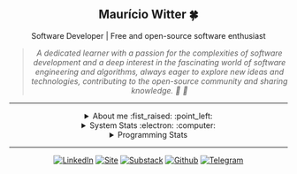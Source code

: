 
  <div align="center">
    <h2> Maurício Witter 🍀 </h2>
    <span> Software Developer | Free and open-source software enthusiast </span>
  </div>

  <div align="center">
    
  </div>
      
  <div align="center">
    <blockquote>
        <i>A dedicated learner with a passion for the complexities of software development and a deep interest in the fascinating world of software engineering and algorithms, always eager to explore new ideas and technologies, contributing to the open-source community and sharing knowledge. 🐧 🦀 </i>
    </blockquote>
  </div>

  <hr />

  <details closed align="center">
  <summary>  About me :fist_raised: :point_left: </summary>

  ---

  Hey there!! I am Maurício, aka [**@rwietter**](https://rwietterc.xyz/) :wave:

  I am a software developer from Brazil, currently living in the city of Constantina. I love functional programming to create beautiful compositions that form declarative code. Additionally, I like contributing to open-source to create tools that help everyone.

  I adopt the "**Learn in Public**" philosophy and with that, everything I learn, I share with the community. I love writing about software engineering and technology on my website [rwietter](https://rwietterc.xyz/) and [substack](https://rwietter.substack.com/) 

  I have experience with DevOps, Web Apps and Back-end APIs. My main knowledge in technologies are **Typescript**, **Node**, **Docker**, **React**, **Svelte**. I am also comfortable using **Vue**, **Golang**, **Elixir** and **Java**.

  My main abilities include designing APIs, command-line interface, applying software testing methodologies, API modeling following software design principles, and refactoring code into nice abstractions.

  Currently I have been studying Distributed Systems, concepts such as consensus, micro-services, pervasive computing, observability and open-telemetry.
      
  </details>

  <details closed>
    <summary align="center"> System Stats :electron: :computer: </summary>
    <hr />
    <div align="right">
      <img width="230" height="230" align="right" title="A Tux icon" src="https://i.imgur.com/sgOrQYi.png"/>
    </div>
    <p><strong>06/11/2023: </strong> undefined</p>
    <p><strong>OS: </strong> Arch Linux
 ● Kernel v6.5.9
</p>
    <p><strong>Shell: </strong> SH
</p>
    <p><strong>Uptime: </strong> up 20 hours, 17 minutes
</p>
    <p><strong>Used Mem: </strong> 8,2Gi
</p>
    <p><strong>Last commit: </strong> main 16 hours ago
</p>

  </details>


  <details closed>
    <summary align="center"> Programming Stats </summary>
    <hr />
    <div align="center">
      <img width="34.5%" alt="used programming languages statistics" src="https://github-readme-stats.vercel.app/api/top-langs/?username=rwietter&langs_count=10&layout=compact&exclude_repo=dotfs,blog-posts,dotfiles-bspwm"/>
      <img width="64.5%" alt="GitHub stats" src="https://github-readme-stats.vercel.app/api/wakatime?username=rwietter&layout=compact&langs_count=8"/>
      <img width="100%" height="100%" alt="GitHub stats" src="https://github-readme-streak-stats.herokuapp.com/?user=rwietter&theme=default&hide_border=false"/>
      <img width="100%" height="100%" alt="GitHub stats" src="https://github-readme-stats.vercel.app/api?username=rwietter&show_icons=true&count_private=true&hide_border=true"/>
    </div>

  </details>

  <hr />

  <div align="center">

  [![LinkedIn](https://img.shields.io/badge/linkedin-%230077B5.svg?style=for-the-badge&logo=linkedin&logoColor=white)](https://www.linkedin.com/in/rwietter/)
  [![Site](https://img.shields.io/badge/-Site-000?style=for-the-badge&logo=medium&logoColor=fff)](https://rwietterc.xyz)
  [![Substack](https://img.shields.io/badge/-Substack-fff?style=for-the-badge&logo=substack&logoColor=orange)](https://rwietter.substack.com)
  [![Github](https://img.shields.io/badge/github-%23181717.svg?style=for-the-badge&logo=github&logoColor=white)](https://github.com/rwietter)
  [![Telegram](https://img.shields.io/badge/-Telegram-007ACC?style=for-the-badge&logo=telegram&logoColor=white)](https://telegram.me/rwietter)

  </div>
  
